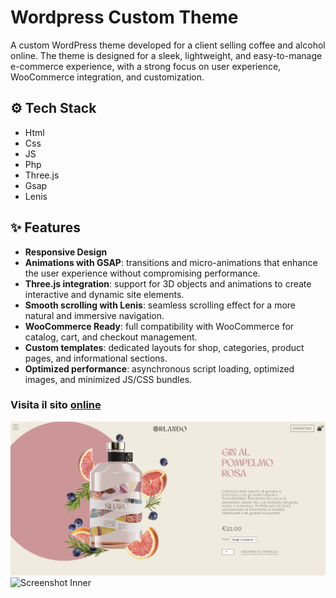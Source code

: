 # Wordpress Custom Theme

A custom WordPress theme developed for a client selling coffee and alcohol online. The theme is designed for a sleek, lightweight, and easy-to-manage e-commerce experience, with a strong focus on user experience, WooCommerce integration, and customization.

## ⚙️ Tech Stack

- Html
- Css
- JS
- Php
- Three.js
- Gsap
- Lenis

## ✨ Features

- **Responsive Design**
- **Animations with GSAP**: transitions and micro-animations that enhance the user experience without compromising performance.
- **Three.js integration**: support for 3D objects and animations to create interactive and dynamic site elements.
- **Smooth scrolling with Lenis**: seamless scrolling effect for a more natural and immersive navigation.
- **WooCommerce Ready**: full compatibility with WooCommerce for catalog, cart, and checkout management.
- **Custom templates**: dedicated layouts for shop, categories, product pages, and informational sections.
- **Optimized performance**: asynchronous script loading, optimized images, and minimized JS/CSS bundles.

### Visita il sito [online](https://orlandocaffe.com)

![Screenshot Home](assets/xreadme/orlando_inner.png)
![Screenshot Inner](assets/xreadme/home_orlando.gif)
